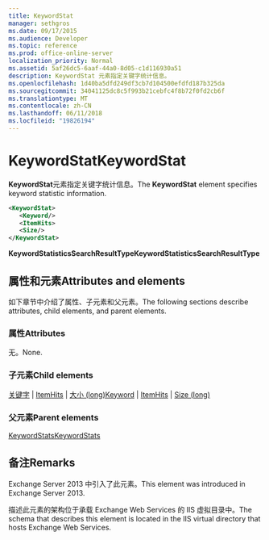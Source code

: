 ```yaml
---
title: KeywordStat
manager: sethgros
ms.date: 09/17/2015
ms.audience: Developer
ms.topic: reference
ms.prod: office-online-server
localization_priority: Normal
ms.assetid: 5af26dc5-6aaf-44a0-8d05-c1d116930a51
description: KeywordStat 元素指定关键字统计信息。
ms.openlocfilehash: 1d40ba5dfd249df3cb7d104500efdfd187b325da
ms.sourcegitcommit: 34041125dc8c5f993b21cebfc4f8b72f0fd2cb6f
ms.translationtype: MT
ms.contentlocale: zh-CN
ms.lasthandoff: 06/11/2018
ms.locfileid: "19826194"
---
```

# <a name="keywordstat"></a><span data-ttu-id="93cb7-103">KeywordStat</span><span class="sxs-lookup"><span data-stu-id="93cb7-103">KeywordStat</span></span>

<span data-ttu-id="93cb7-104">**KeywordStat**元素指定关键字统计信息。</span><span class="sxs-lookup"><span data-stu-id="93cb7-104">The **KeywordStat** element specifies keyword statistic information.</span></span> 
  
```XML
<KeywordStat>
   <Keyword/>
   <ItemHits>
   <Size/>
</KeywordStat>
```

 <span data-ttu-id="93cb7-105">**KeywordStatisticsSearchResultType**</span><span class="sxs-lookup"><span data-stu-id="93cb7-105">**KeywordStatisticsSearchResultType**</span></span>
## <a name="attributes-and-elements"></a><span data-ttu-id="93cb7-106">属性和元素</span><span class="sxs-lookup"><span data-stu-id="93cb7-106">Attributes and elements</span></span>

<span data-ttu-id="93cb7-107">如下章节中介绍了属性、子元素和父元素。</span><span class="sxs-lookup"><span data-stu-id="93cb7-107">The following sections describe attributes, child elements, and parent elements.</span></span>
  
### <a name="attributes"></a><span data-ttu-id="93cb7-108">属性</span><span class="sxs-lookup"><span data-stu-id="93cb7-108">Attributes</span></span>

<span data-ttu-id="93cb7-109">无。</span><span class="sxs-lookup"><span data-stu-id="93cb7-109">None.</span></span>
  
### <a name="child-elements"></a><span data-ttu-id="93cb7-110">子元素</span><span class="sxs-lookup"><span data-stu-id="93cb7-110">Child elements</span></span>

<span data-ttu-id="93cb7-111">[关键字](keyword.md) | [ItemHits](itemhits.md) | [大小 (long)](size-long.md)</span><span class="sxs-lookup"><span data-stu-id="93cb7-111">[Keyword](keyword.md) | [ItemHits](itemhits.md) | [Size (long)](size-long.md)</span></span>
  
### <a name="parent-elements"></a><span data-ttu-id="93cb7-112">父元素</span><span class="sxs-lookup"><span data-stu-id="93cb7-112">Parent elements</span></span>

[<span data-ttu-id="93cb7-113">KeywordStats</span><span class="sxs-lookup"><span data-stu-id="93cb7-113">KeywordStats</span></span>](keywordstats.md)
  
## <a name="remarks"></a><span data-ttu-id="93cb7-114">备注</span><span class="sxs-lookup"><span data-stu-id="93cb7-114">Remarks</span></span>

<span data-ttu-id="93cb7-115">Exchange Server 2013 中引入了此元素。</span><span class="sxs-lookup"><span data-stu-id="93cb7-115">This element was introduced in Exchange Server 2013.</span></span>
  
<span data-ttu-id="93cb7-116">描述此元素的架构位于承载 Exchange Web Services 的 IIS 虚拟目录中。</span><span class="sxs-lookup"><span data-stu-id="93cb7-116">The schema that describes this element is located in the IIS virtual directory that hosts Exchange Web Services.</span></span>
  

